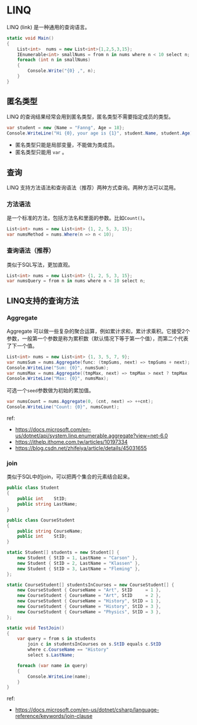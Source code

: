 # LINQ

LINQ (link) 是一种通用的查询语言。

```c#
static void Main()
{
    List<int>  nums = new List<int>{1,2,5,3,15};
    IEnumerable<int> smallNums = from n in nums where n < 10 select n;
    foreach (int n in smallNums)
    {
        Console.Write("{0} ,", n);
    }
}
```

## 匿名类型

LINQ 的查询结果经常会用到匿名类型，匿名类型不需要指定成员的类型。

```c#
var student = new {Name = "Fanng", Age = 18};
Console.WriteLine("Hi {0}, your age is {1}", student.Name, student.Age);
```

* 匿名类型只能是局部变量，不能做为类成员。
* 匿名类型只能用 `var` 。

## 查询

LINQ 支持方法语法和查询语法（推荐）两种方式查询。两种方法可以混用。

### 方法语法

是一个标准的方法，包括方法名和里面的参数。比如`Count()`。

```c#
List<int> nums = new List<int> {1, 2, 5, 3, 15};
var numsMethod = nums.Where(n => n < 10);
```

### 查询语法（推荐）

类似于SQL写法，更加直观。

```c#
List<int> nums = new List<int> {1, 2, 5, 3, 15};
var numsQuery = from n in nums where n < 10 select n;
```

## LINQ支持的查询方法

### Aggregate

Aggregate 可以做一些复杂的聚合运算，例如累计求和，累计求乘积。它接受2个参数，一般第一个参数是称为累积数（默认情况下等于第一个值），而第二个代表了下一个值。

```c#
List<int> nums = new List<int> {1, 3, 5, 7, 9};
var numsSum = nums.Aggregate(func: (tmpSums, next) => tmpSums + next);
Console.WriteLine("Sum: {0}", numsSum);
var numsMax = nums.Aggregate((tmpMax, next) => tmpMax > next ? tmpMax : next);
Console.WriteLine("Max: {0}", numsMax);
```

可选一个`seed`参数做为初始的累加值。

```c#
var numsCount = nums.Aggregate(0, (cnt, next) => ++cnt);
Console.WriteLine("Count: {0}", numsCount);
```

ref:

* https://docs.microsoft.com/en-us/dotnet/api/system.linq.enumerable.aggregate?view=net-6.0
* https://ithelp.ithome.com.tw/articles/10197334
* https://blog.csdn.net/zhifeiya/article/details/45031655

### join

类似于SQL中的join，可以把两个集合的元素结合起来。

```c#
public class Student
{
    public int    StID;
    public string LastName;
}

public class CourseStudent
{
    public string CourseName;
    public int    StID;
}

static Student[] students = new Student[] {
    new Student { StID = 1, LastName = "Carson" },
    new Student { StID = 2, LastName = "Klassen" },
    new Student { StID = 3, LastName = "Fleming" },
};

static CourseStudent[] studentsInCourses = new CourseStudent[] {
    new CourseStudent { CourseName = "Art", StID     = 1 },
    new CourseStudent { CourseName = "Art", StID     = 2 },
    new CourseStudent { CourseName = "History", StID = 1 },
    new CourseStudent { CourseName = "History", StID = 3 },
    new CourseStudent { CourseName = "Physics", StID = 3 },
};

static void TestJoin()
{
    var query = from s in students
        join c in studentsInCourses on s.StID equals c.StID
        where c.CourseName == "History"
        select s.LastName;

    foreach (var name in query)
    {
        Console.WriteLine(name);
    }
}
```

ref:

* https://docs.microsoft.com/en-us/dotnet/csharp/language-reference/keywords/join-clause
